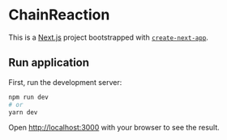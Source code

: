 # ChainReaction

This is a [Next.js](https://nextjs.org/) project bootstrapped with [`create-next-app`](https://github.com/vercel/next.js/tree/canary/packages/create-next-app).

## Run application

First, run the development server:

```bash
npm run dev
# or
yarn dev
```

Open [http://localhost:3000](http://localhost:3000) with your browser to see the result.

